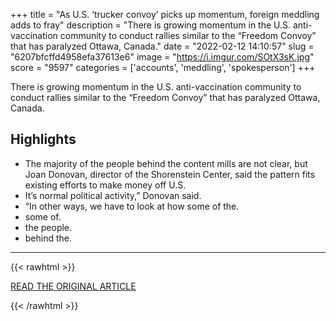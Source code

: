 +++
title = "As U.S. ‘trucker convoy’ picks up momentum, foreign meddling adds to fray"
description = "There is growing momentum in the U.S. anti-vaccination community to conduct rallies similar to the “Freedom Convoy” that has paralyzed Ottawa, Canada."
date = "2022-02-12 14:10:57"
slug = "6207bfcffd4958efa37613e6"
image = "https://i.imgur.com/SOtX3sK.jpg"
score = "9597"
categories = ['accounts', 'meddling', 'spokesperson']
+++

There is growing momentum in the U.S. anti-vaccination community to conduct rallies similar to the “Freedom Convoy” that has paralyzed Ottawa, Canada.

## Highlights

- The majority of the people behind the content mills are not clear, but Joan Donovan, director of the Shorenstein Center, said the pattern fits existing efforts to make money off U.S.
- It’s normal political activity,” Donovan said.
- “In other ways, we have to look at how some of the.
- some of.
- the people.
- behind the.

---

{{< rawhtml >}}
  <p class="article-category">
    <a target="_blank" href="https://www.nbcnews.com/tech/internet/us-trucker-convoy-picks-momentum-foreign-meddling-adds-fray-rcna15932">READ THE ORIGINAL ARTICLE</a>
  </p>
{{< /rawhtml >}}
